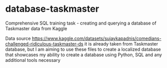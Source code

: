 # database-taskmaster
Comprehensive SQL training task - creating and querying a database of Taskmaster data from Kaggle

Data source https://www.kaggle.com/datasets/sujaykapadnis/comedians-challenged-ridiculous-taskmaster-ds it is already taken from Taskmaster database, but I am aiming to use these files to create a localized database that showcases my ability to create a database using Python, SQL and any additional tools necessary
